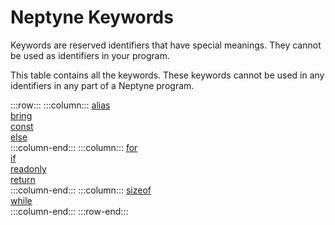 # Neptyne Keywords
Keywords are reserved identifiers that have special meanings. They cannot be used as identifiers in your program.

This table contains all the keywords. These keywords cannot be used in any identifiers in any part of a Neptyne program.

:::row:::
    :::column:::
        [alias](alias)  
        [bring](bring)  
        [const](const)  
        [else](else)  
    :::column-end:::
    :::column:::
        [for](for)  
        [if](if)  
        [readonly](readonly)  
        [return](return)  
    :::column-end:::
    :::column:::
        [sizeof](sizeof)  
        [while](while)  
    :::column-end:::
:::row-end:::